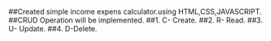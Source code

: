 ##Created simple income expens calculator.using HTML,CSS,JAVASCRIPT.
        ##CRUD Operation will be implemented.
            ##1. C- Create.
            ##2. R- Read.
            ##3. U- Update.
            ##4. D-Delete.